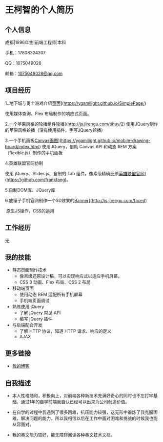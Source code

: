 # 王柯智的个人简历

## 个人信息

成都|1996年生|前端工程师|本科

手机：17808324307

QQ：1075049028

邮箱：1075049028@qq.com

## 项目经历

1..地下城与勇士游戏介绍[页面](https://ygamilight.github.io/SimplePage/)](https://ygamilight.github.io/SimplePage/)

使用媒体查询、Flex 布局制作的响应式页面。

2.一个苹果风格的轮播组件[轮播](http://js.jirengu.com/tihuy/2)](http://js.jirengu.com/tihuy/2)
 使用JQuery制作的苹果风格轮播（没有使用插件，手写JQuery轮播）

3.一个手机画板[Canvas画图](https://ygamilight.github.io/mobile-drawing-board/index.html)](https://ygamilight.github.io/mobile-drawing-board/index.html)
使用JQuery，借助 Canvas API 和动态 REM 方案（flexible.js）制作的手机画板

4.英雄联盟官网仿制

使用 jQuery、Slides.js、自制的 Tab 组件，像素级精确还原[英雄联盟官网](https://github.com/frankfang)](https://github.com/frankfang)。

5.自制DOM库、JQuery库

6.放锤子手机官网制作一个3D效果的[Banner](http://js.jirengu.com/faced)](http://js.jirengu.com/faced)

  ​ 原生JS操作，CSS的运用

## 工作经历

无

## 我的技能

- 静态页面制作技术
  - 像素级还原设计稿，可以实现响应式以适应手机屏幕。
  - CSS 3 动画、Flex 布局、CSS 2 布局
- 移动端页面
  - 使用动态 REM 适配所有手机屏幕
  - 手机端页面调试
- 熟练使用 jQuery
  - 了解 jQuery 常见 API
  - 编写 jQuery 插件
- 与后端配合开发
  - 了解 HTTP 协议，知道 HTTP 请求、响应的定义
  - AJAX

## 更多链接

- [我的博客](http://www.jianshu.com/u/ed26b1914136)

## 自我描述

- 本人性格随和，积极向上，对前端各种新技术充满好奇心的同时也不忘打牢基础，通过1年的自学前端我自认已经可以出来为公司创造价值。

- 在自学的过程中我遇到了很多困难，抗压能力较强，这无形中锻炼了我克服困难，解决问题的能力，所以我相信以后在工作中面对困难和挑战的时候我也能从容面对。
- 我的英文能力较好，能无障碍阅读各种英文技术文档。
